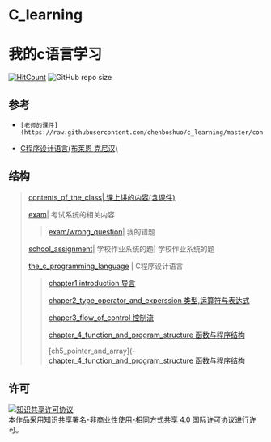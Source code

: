 # C_learning
# 我的c语言学习

[![HitCount](http://hits.dwyl.io/chenboshuo/githubcom/chenboshuo/c_learning.svg)](http://hits.dwyl.io/chenboshuo/githubcom/chenboshuo/c_learning)
![GitHub repo size](https://img.shields.io/github/repo-size/chenboshuo/c_learning.svg)

## 参考
-     [老师的课件](https://raw.githubusercontent.com/chenboshuo/c_learning/master/contents_of_the_class/courseware.ppt)
-   [C程序设计语言(布莱恩 克尼汉)](https://m.tb.cn/h.3Imiy0Z)


## 结构
> [contents_of_the_class| 课上讲的内容(含课件)](https://github.com/chenboshuo/c_learning/tree/master/contents_of_the_class)
>
> [exam](https://github.com/chenboshuo/c_learning/tree/master/exam)| 考试系统的相关内容
>> [exam/wrong_question](https://github.com/chenboshuo/c_learning/tree/master/exam/wrong_question)| 我的错题
>
> [school_assignment](https://github.com/chenboshuo/c_learning/tree/master/school_assignment)| 学校作业系统的题| 学校作业系统的题
>
> [the_c_programming_language](https://github.com/chenboshuo/c_learning/tree/master/the_c_programming_language) | C程序设计语言
>> [chapter1 introduction 导言](./the_c_programming_language/chapter1_introduction)
>>
>>[chaper2_type_operator_and_experssion 类型,运算符与表达式](./the_c_programming_language/chaper2_type_operator_and_experssion)
>>
>> [chaper3_flow_of_control 控制流](./the_c_programming_language/chaper3_flow_of_control)
>>
>> [chapter_4_function_and_program_structure 函数与程序结构](./the_c_programming_language/chaper2_type_operator_and_experssion./chapter_4_function_and_program_structure)
>>
>> [ch5_pointer_and_array](- [chapter_4_function_and_program_structure 函数与程序结构](./the_c_programming_language/chaper2_type_operator_and_experssion/ch5_pointer_and_array)
>


## 许可
<a rel="license" href="http://creativecommons.org/licenses/by-nc-sa/4.0/"><img alt="知识共享许可协议" style="border-width:0" src="https://i.creativecommons.org/l/by-nc-sa/4.0/88x31.png" /></a><br />本作品采用<a rel="license" href="http://creativecommons.org/licenses/by-nc-sa/4.0/">知识共享署名-非商业性使用-相同方式共享 4.0 国际许可协议</a>进行许可。
